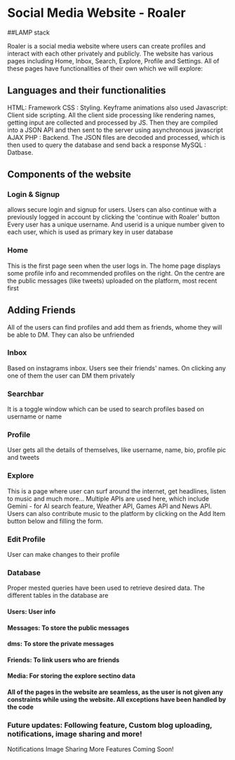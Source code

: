 # Social Media Website - Roaler
##LAMP stack

Roaler is a social media website where users can create profiles and interact with each other privately and publicly. The website has various pages including Home, Inbox, Search, Explore, Profile and Settings. All of these pages have functionalities of their own which we will explore:

## Languages and their functionalities
HTML: Framework
CSS : Styling. Keyframe animations also used
Javascript: Client side scripting. All the client side processing like rendering names, getting input are collected and processed by JS. Then they are compiled into a JSON API and then sent to the server using asynchronous javascript AJAX
PHP : Backend. The JSON files are decoded and processed, which is then used to query the database and send back a response
MySQL : Datbase. 

## Components of the website
### Login & Signup
allows secure login and signup for users. Users can also continue with a previously logged in account by clicking the 'continue with Roaler' button
Every user has a unique username. And userid is a unique number given to each user, which is used as primary key in user database 

### Home
This is the first page seen when the user logs in. The home page displays some profile info and recommended profiles on the right. On the centre are the public messages (like tweets) uploaded on the platform, most recent first

## Adding Friends
All of the users can find profiles and add them as friends, whome they will be able to DM. They can also be unfriended

### Inbox
Based on instagrams inbox. Users see their friends' names. On clicking any one of them the user can DM them privately

### Searchbar 
It is a toggle window which can be used to search profiles based on username or name

### Profile
User gets all the details of themselves, like username, name, bio, profile pic and tweets

### Explore
This is a page where user can surf around the internet, get headlines, listen to music and much more... 
Multiple APIs are used here, which include Gemini - for AI search feature, Weather API, Games API and News API. Users can also contribute music to the platform by clicking on the Add Item button below and filling the form. 

### Edit Profile
User can make changes to their profile

### Database
Proper mested queries have been used to retrieve desired data. The different tables in the database are
#### Users: User info
#### Messages: To store the public messages
#### dms: To store the private messages
#### Friends: To link users who are friends
#### Media: For storing the explore sectino data

#### All of the pages in the website are seamless, as the user is not given any constraints while using the website. All exceptions have been handled by the code

### Future updates: Following feature, Custom blog uploading, notifications, image sharing and more!
Notifications
Image Sharing
More Features Coming Soon!
 
 
